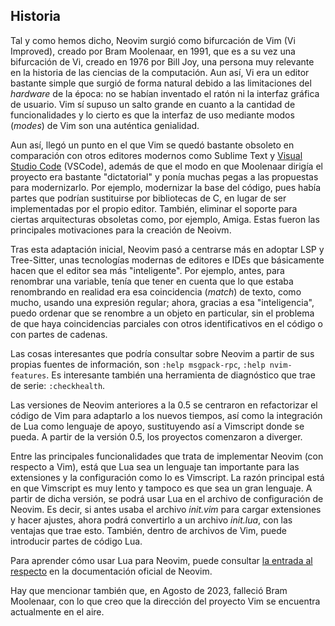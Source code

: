 


## Historia

Tal y como hemos dicho, Neovim surgió como bifurcación de Vim (Vi Improved),
creado por Bram Moolenaar, en 1991, que es a su vez una bifurcación de Vi,
creado en 1976 por Bill Joy, una persona muy relevante en la historia de las
ciencias de la computación. Aun así, Vi era un editor bastante simple que
surgió de forma natural debido a las limitaciones del _hardware_ de la
época: no se habían inventado el ratón ni la interfaz gráfica de usuario.
Vim sí supuso un salto grande en cuanto a la cantidad de funcionalidades y
lo cierto es que la interfaz de uso mediante modos (_modes_) de Vim son una
auténtica genialidad.

Aun así, llegó un punto en el que Vim se quedó bastante obsoleto en
comparación con otros editores modernos como Sublime Text y [Visual Studio
Code](#vscode) (VSCode), además de que el modo en que Moolenaar dirigía el
proyecto era bastante "dictatorial" y ponía muchas pegas a las propuestas
para modernizarlo. Por ejemplo, modernizar la base del código, pues había
partes que podrían sustituirse por bibliotecas de C, en lugar de ser
implementadas por el propio editor. También, eliminar el soporte para
ciertas arquitecturas obsoletas como, por ejemplo, Amiga. Estas fueron las
principales motivaciones para la creación de Neoivm.

Tras esta adaptación inicial, Neovim pasó a centrarse más en adoptar LSP y
Tree-Sitter, unas tecnologías modernas de editores e IDEs que básicamente
hacen que el editor sea más "inteligente". Por ejemplo, antes, para
renombrar una variable, tenía que tener en cuenta que lo que estaba
renombrando en realidad era esa coincidencia (_match_) de texto, como mucho,
usando una expresión regular; ahora, gracias a esa "inteligencia", puedo
ordenar que se renombre a un objeto en particular, sin el problema de que
haya coincidencias parciales con otros identificativos en el código o con
partes de cadenas.

Las cosas interesantes que podría consultar sobre Neovim a partir de sus
propias fuentes de información, son `:help msgpack-rpc`, `:help
nvim-features`. Es interesante también una herramienta de diagnóstico que
trae de serie: `:checkhealth`.

Las versiones de Neovim anteriores a la 0.5 se centraron en refactorizar el
código de Vim para adaptarlo a los nuevos tiempos, así como la integración
de Lua como lenguaje de apoyo, sustituyendo así a Vimscript donde se pueda.
A partir de la versión 0.5, los proyectos comenzaron a diverger.

Entre las principales funcionalidades que trata de implementar Neovim (con
respecto a Vim), está que Lua sea un lenguaje tan importante para las
extensiones y la configuración como lo es Vimscript. La razón principal está
en que Vimscript es muy lento y tampoco es que sea un gran lenguaje. A
partir de dicha versión, se podrá usar Lua en el archivo de configuración de
Neovim. Es decir, si antes usaba el archivo _init.vim_ para cargar
extensiones y hacer ajustes, ahora podrá convertirlo a un archivo
_init.lua_, con las ventajas que trae esto. También, dentro de archivos de
Vim, puede introducir partes de código Lua.

Para aprender cómo usar Lua para Neovim, puede consultar [la entrada al
respecto](https://neovim.io/doc/user/lua.html) en la documentación oficial
de Neovim.

Hay que mencionar también que, en Agosto de 2023, falleció Bram Moolenaar,
con lo que creo que la dirección del proyecto Vim se encuentra actualmente
en el aire.



